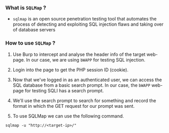 
### What is `SQLMap` ?

- `sqlmap` is an open source penetration testing tool that automates the process of detecting and exploiting SQL injection flaws and taking over of database servers

### How to use `SQLMap` ?

1. Use Burp to intercept and analyse the header info of the target web-page. In our case, we are using `bWAPP` for testing SQL injection.

2. Login into the page to get the PHP session ID (cookie). 

3. Now that we've logged in as an authenticated user, we can access the SQL database from a basic search prompt. In our case, the `bWAPP` web-page for testing SQLI has a search prompt.

4. We'll use the search prompt to search for something and record the format in which the GET request for our prompt was sent.  

5. To use SQLMap we can use the following command.
```
sqlmap -u "http://<target-ip>/"
```